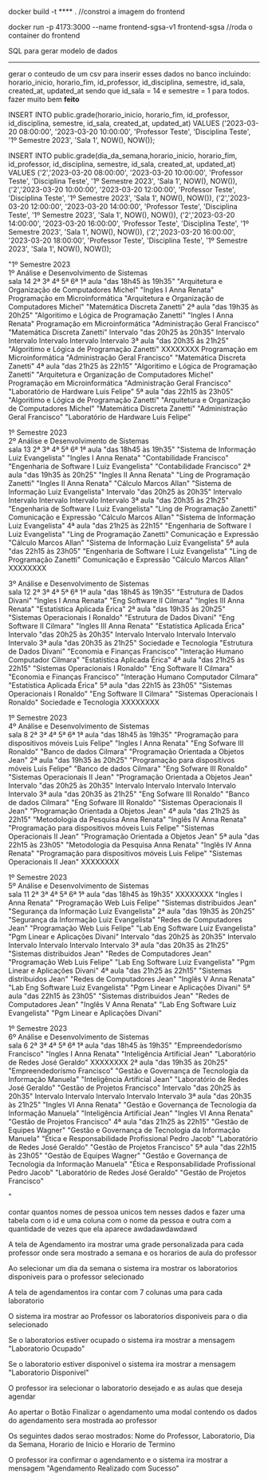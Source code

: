 
docker build -t **** . //constroi a imagem do frontend

docker run -p 4173:3000 --name frontend-sgsa-v1 frontend-sgsa //roda o container do frontend

SQL para gerar modelo de dados









****
gerar o conteudo de um csv para inserir esses dados no banco incluindo:  horario_inicio, horario_fim, id_professor, id_disciplina, semestre, id_sala, created_at, updated_at sendo que id_sala = 14 e semestre = 1 para todos. fazer muito bem **feito**




INSERT INTO public.grade(horario_inicio, horario_fim, id_professor, id_disciplina, semestre, id_sala, created_at, updated_at)
VALUES ('2023-03-20 08:00:00', '2023-03-20 10:00:00', 'Professor Teste', 'Disciplina Teste', '1º Semestre 2023', 'Sala 1', NOW(), NOW());

INSERT INTO public.grade(dia_da_semana,horario_inicio, horario_fim, id_professor, id_disciplina, semestre, id_sala, created_at, updated_at)
VALUES 
  ('2','2023-03-20 08:00:00', '2023-03-20 10:00:00', 'Professor Teste', 'Disciplina Teste', '1º Semestre 2023', 'Sala 1', NOW(), NOW()),
  ('2','2023-03-20 10:00:00', '2023-03-20 12:00:00', 'Professor Teste', 'Disciplina Teste', '1º Semestre 2023', 'Sala 1', NOW(), NOW()),
  ('2','2023-03-20 12:00:00', '2023-03-20 14:00:00', 'Professor Teste', 'Disciplina Teste', '1º Semestre 2023', 'Sala 1', NOW(), NOW()),
  ('2','2023-03-20 14:00:00', '2023-03-20 16:00:00', 'Professor Teste', 'Disciplina Teste', '1º Semestre 2023', 'Sala 1', NOW(), NOW()),
  ('2','2023-03-20 16:00:00', '2023-03-20 18:00:00', 'Professor Teste', 'Disciplina Teste', '1º Semestre 2023', 'Sala 1', NOW(), NOW());

  


"1º Semestre 2023						
1º Análise e Desenvolvimento de Sistemas						
sala 14		2ª	3ª	4ª	5ª	6ª
1ª aula	"das 18h45
às 19h35"	"Arquitetura e Organização de Computadores
Michel"	"Ingles I
Anna Renata"	Programação em Microinformática	"Arquitetura e Organização de Computadores
Michel"	"Matemática Discreta
Zanetti"
2ª aula	"das 19h35
às 20h25"	"Algoritimo e Lógica de Programação
Zanetti"	"Ingles I
Anna Renata"	Programação em Microinformática	"Administração Geral
Francisco"	"Matemática Discreta
Zanetti"
Intervalo	"das 20h25
às 20h35"	Intervalo	Intervalo	Intervalo	Intervalo	Intervalo
3ª aula	"das 20h35
às 21h25"	"Algoritimo e Lógica de Programação
Zanetti"	XXXXXXXX	Programação em Microinformática	"Administração Geral
Francisco"	"Matemática Discreta
Zanetti"
4ª aula	"das 21h25
às 22h15"	"Algoritimo e Lógica de Programação
Zanetti"	"Arquitetura e Organização de Computadores
Michel"	Programação em Microinformática	"Administração Geral
Francisco"	"Laboratório de Hardware
Luis Felipe"
5ª aula	"das 22h15
às 23h05"	"Algoritimo e Lógica de Programação
Zanetti"	"Arquitetura e Organização de Computadores
Michel"	"Matemática Discreta
Zanetti"	"Administração Geral
Francisco"	"Laboratório de Hardware
Luis Felipe"

1º Semestre 2023						
2º  Análise e Desenvolvimento de Sistemas						
sala 13		2ª	3ª	4ª	5ª	6ª
1ª aula	"das 18h45
às 19h35"	"Sistema de Informação
Luiz Evangelista"	"Ingles I
Anna Renata"	"Contabilidade
Francisco"	"Engenharia de Software I
Luiz Evangelista"	"Contabilidade
Francisco"
2ª aula	"das 19h35
às 20h25"	"Ingles II
Anna Renata"	"Ling de Programação
Zanetti"	"Ingles II
Anna Renata"	"Cálculo
Marcos Allan"	"Sistema de Informação
Luiz Evangelista"
Intervalo	"das 20h25
às 20h35"	Intervalo	Intervalo	Intervalo	Intervalo	Intervalo
3ª aula	"das 20h35
às 21h25"	"Engenharia de Software I
Luiz Evangelista"	"Ling de Programação
Zanetti"	Comunicação e Expressão	"Cálculo
Marcos Allan"	"Sistema de Informação
Luiz Evangelista"
4ª aula	"das 21h25
às 22h15"	"Engenharia de Software I
Luiz Evangelista"	"Ling de Programação
Zanetti"	Comunicação e Expressão	"Cálculo
Marcos Allan"	"Sistema de Informação
Luiz Evangelista"
5ª aula	"das 22h15
às 23h05"	"Engenharia de Software I
Luiz Evangelista"	"Ling de Programação
Zanetti"	Comunicação e Expressão	"Cálculo
Marcos Allan"	XXXXXXXX

3º  Análise e Desenvolvimento de Sistemas						
sala 12		2ª	3ª	4ª	5ª	6ª
1ª aula	"das 18h45
às 19h35"	"Estrutura de Dados
Divani"	"Ingles I
Anna Renata"	"Eng Software II
Cilmara"	"Ingles III
Anna Renata"	"Estatística Aplicada
Érica"
2ª aula	"das 19h35
às 20h25"	"Sistemas Operacionais I
Ronaldo"	"Estrutura de Dados
Divani"	"Eng Software II
Cilmara"	"Ingles III
Anna Renata"	"Estatística Aplicada
Érica"
Intervalo	"das 20h25
às 20h35"	Intervalo	Intervalo	Intervalo	Intervalo	Intervalo
3ª aula	"das 20h35
às 21h25"	Sociedade e Tecnologia	"Estrutura de Dados
Divani"	"Economia e Finanças
Francisco"	"Interação Humano Computador
Cilmara"	"Estatística Aplicada
Érica"
4ª aula	"das 21h25
às 22h15"	"Sistemas Operacionais I
Ronaldo"	"Eng Software II
Cilmara"	"Economia e Finanças
Francisco"	"Interação Humano Computador
Cilmara"	"Estatística Aplicada
Érica"
5ª aula	"das 22h15
às 23h05"	"Sistemas Operacionais I
Ronaldo"	"Eng Software II
Cilmara"	"Sistemas Operacionais I
Ronaldo"	Sociedade e Tecnologia	XXXXXXXX

1º Semestre 2023						
4º  Análise e Desenvolvimento de Sistemas						
sala 8		2ª	3ª	4ª	5ª	6ª
1ª aula	"das 18h45
às 19h35"	"Programação para dispositivos móveis
Luis Felipe"	"Ingles I
Anna Renata"	"Eng Sofware III
Ronaldo"	"Banco de dados
Cilmara"	"Programação Orientada a Objetos
Jean"
2ª aula	"das 19h35
às 20h25"	"Programação para dispositivos móveis
Luis Felipe"	"Banco de dados
Cilmara"	"Eng Sofware III
Ronaldo"	"Sistemas Operacionais II
Jean"	"Programação Orientada a Objetos
Jean"
Intervalo	"das 20h25
às 20h35"	Intervalo	Intervalo	Intervalo	Intervalo	Intervalo
3ª aula	"das 20h35
às 21h25"	"Eng Sofware III
Ronaldo"	"Banco de dados
Cilmara"	"Eng Sofware III
Ronaldo"	"Sistemas Operacionais II
Jean"	"Programação Orientada a Objetos
Jean"
4ª aula	"das 21h25
às 22h15"	"Metodologia da Pesquisa
Anna Renata"	"Inglês IV
Anna Renata"	"Programação para dispositivos móveis
Luis Felipe"	"Sistemas Operacionais II
Jean"	"Programação Orientada a Objetos
Jean"
5ª aula	"das 22h15
às 23h05"	"Metodologia da Pesquisa
Anna Renata"	"Inglês IV
Anna Renata"	"Programação para dispositivos móveis
Luis Felipe"	"Sistemas Operacionais II
Jean"	XXXXXXXX

1º Semestre 2023						
5º  Análise e Desenvolvimento de Sistemas						
sala 11		2ª	3ª	4ª	5ª	6ª
1ª aula	"das 18h45
às 19h35"	XXXXXXXX	"Ingles I
Anna Renata"	"Programação Web
Luis Felipe"	"Sistemas distribuidos
Jean"	"Segurança da Informação
Luiz Evangelista"
2ª aula	"das 19h35
às 20h25"	"Segurança da Informação
Luiz Evangelista"	"Redes de Computadores
Jean"	"Programação Web
Luis Felipe"	"Lab Eng Software
Luiz Evangelista"	"Pgm Linear e Aplicações
Divani"
Intervalo	"das 20h25
às 20h35"	Intervalo	Intervalo	Intervalo	Intervalo	Intervalo
3ª aula	"das 20h35
às 21h25"	"Sistemas distribuidos
Jean"	"Redes de Computadores
Jean"	"Programação Web
Luis Felipe"	"Lab Eng Software
Luiz Evangelista"	"Pgm Linear e Aplicações
Divani"
4ª aula	"das 21h25
às 22h15"	"Sistemas distribuidos
Jean"	"Redes de Computadores
Jean"	"Inglês V
Anna Renata"	"Lab Eng Software
Luiz Evangelista"	"Pgm Linear e Aplicações
Divani"
5ª aula	"das 22h15
às 23h05"	"Sistemas distribuidos
Jean"	"Redes de Computadores
Jean"	"Inglês V
Anna Renata"	"Lab Eng Software
Luiz Evangelista"	"Pgm Linear e Aplicações
Divani"

1º Semestre 2023						
6º  Análise e Desenvolvimento de Sistemas						
sala 6		2ª	3ª	4ª	5ª	6ª
1ª aula	"das 18h45
às 19h35"	"Empreendedorísmo
Francisco"	"Ingles I
Anna Renata"	"Inteligência Artificial
Jean"	"Laboratório de Redes
José Geraldo"	XXXXXXXX
2ª aula	"das 19h35
às 20h25"	"Empreendedorísmo
Francisco"	"Gestão e Governança de Tecnologia da Informação
Manuela"	"Inteligência Artificial
Jean"	"Laboratório de Redes
José Geraldo"	"Gestão de Projetos
Francisco"
Intervalo	"das 20h25
às 20h35"	Intervalo	Intervalo	Intervalo	Intervalo	Intervalo
3ª aula	"das 20h35
às 21h25"	"Ingles VI
Anna Renata"	"Gestão e Governança de Tecnologia da Informação
Manuela"	"Inteligência Artificial
Jean"	"Ingles VI
Anna Renata"	"Gestão de Projetos
Francisco"
4ª aula	"das 21h25
às 22h15"	"Gestão de Equipes
Wagner"	"Gestão e Governança de Tecnologia da Informação
Manuela"	"Ética e Responsabilidade Profissional
Pedro Jacob"	"Laboratório de Redes
José Geraldo"	"Gestão de Projetos
Francisco"
5ª aula	"das 22h15
às 23h05"	"Gestão de Equipes
Wagner"	"Gestão e Governança de Tecnologia da Informação
Manuela"	"Ética e Responsabilidade Profissional
Pedro Jacob"	"Laboratório de Redes
José Geraldo"	"Gestão de Projetos
Francisco"

"

contar quantos nomes de pessoa unicos tem nesses dados e fazer uma tabela com o id e uma coluna com o nome da pessoa e outra com a quantidade de vezes que ela aparece awdadawdawdawd


A tela de Agendamento ira mostrar uma grade personalizada para cada professor onde sera mostrado a semana e os horarios de aula do professor

Ao selecionar um dia da semana o sistema ira mostrar os laboratorios disponiveis para o professor selecionado

A tela de agendamentos ira contar com 7 colunas uma para cada laboratorio

O sistema ira mostrar ao Professor os laboratorios disponiveis para o dia selecionado

Se o laboratorios estiver ocupado o sistema ira mostrar a mensagem "Laboratorio Ocupado"

Se o laboratorio estiver disponivel o sistema ira mostrar a mensagem "Laboratorio Disponivel"

O professor ira selecionar o laboratorio desejado e as aulas que deseja agendar

Ao apertar o Botão Finalizar o agendamento uma modal contendo os dados do agendamento sera mostrada ao professor

Os seguintes dados serao mostrados: Nome do Professor, Laboratorio, Dia da Semana, Horario de Inicio e Horario de Termino

O professor ira confirmar o agendamento e o sistema ira mostrar a mensagem "Agendamento Realizado com Sucesso"